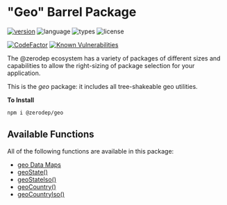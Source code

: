 # "Geo" Barrel Package

[![version](https://img.shields.io/npm/v/@zerodep/geo?style=flat-square&color=blue)](https://www.npmjs.com/package/@zerodep/geo)
![language](https://img.shields.io/badge/typescript-100%25-blue?style=flat-square)
![types](https://img.shields.io/badge/types-included-blue?style=flat-square)
![license](https://img.shields.io/github/license/cdepage/zerodep?color=blue&style=flat-square)

[![CodeFactor](https://www.codefactor.io/repository/github/cdepage/zerodep/badge)](https://www.codefactor.io/repository/github/cdepage/zerodep)
[![Known Vulnerabilities](https://snyk.io/test/github/cdepage/zerodep/badge.svg)](https://snyk.io/test/github/cdepage/zerodep)

The @zerodep ecosystem has a variety of packages of different sizes and capabilities to allow the right-sizing of package selection for your application.

This is the _geo_ package: it includes all tree-shakeable geo utilities.

**To Install**

```bash
npm i @zerodep/geo
```

## Available Functions

All of the following functions are available in this package:

- [geo Data Maps](geo/data.md)
- [geoState()](geo/state.md)
- [geoStateIso()](geo/state.md)
- [geoCountry()](geo/country.md)
- [geoCountryIso()](geo/country.md)

